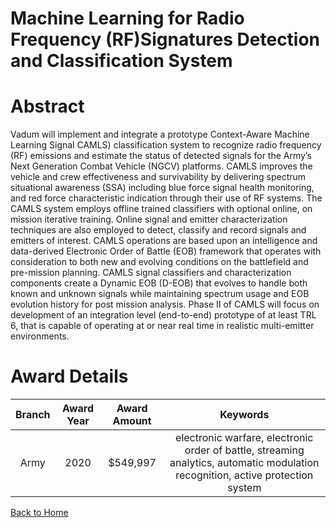 
Machine Learning for Radio Frequency (RF)Signatures Detection and Classification System
=======================================================================================

# Abstract


Vadum will implement and integrate a prototype Context-Aware Machine Learning Signal CAMLS) classification system to recognize radio frequency (RF) emissions and estimate the status of detected signals for the Army’s Next Generation Combat Vehicle (NGCV) platforms. CAMLS improves the vehicle and crew effectiveness and survivability by delivering spectrum situational awareness (SSA) including blue force signal health monitoring, and red force characteristic indication through their use of RF systems. The CAMLS system employs offline trained classifiers with optional online, on mission iterative training. Online signal and emitter characterization techniques are also employed to detect, classify and record signals and emitters of interest. CAMLS operations are based upon an intelligence and data-derived Electronic Order of Battle (EOB) framework that operates with consideration to both new and evolving conditions on the battlefield and pre-mission planning. CAMLS signal classifiers and characterization components create a Dynamic EOB (D-EOB) that evolves to handle both known and unknown signals while maintaining spectrum usage and EOB evolution history for post mission analysis. Phase II of CAMLS will focus on development of an integration level (end-to-end) prototype of at least TRL 6, that is capable of operating at or near real time in realistic multi-emitter environments.  

# Award Details

|Branch|Award Year|Award Amount|Keywords|
| :---: | :---: | :---: | :---: |
|Army|2020|$549,997|electronic warfare, electronic order of battle, streaming analytics, automatic modulation recognition, active protection system|
  
  


[Back to Home](https://github.com/chrischow/dod_sbir_awards#1118)
